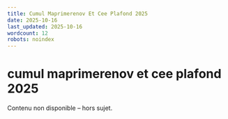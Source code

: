 ```yaml
---
title: Cumul Maprimerenov Et Cee Plafond 2025
date: 2025-10-16
last_updated: 2025-10-16
wordcount: 12
robots: noindex
---
```


# cumul maprimerenov et cee plafond 2025

Contenu non disponible – hors sujet.